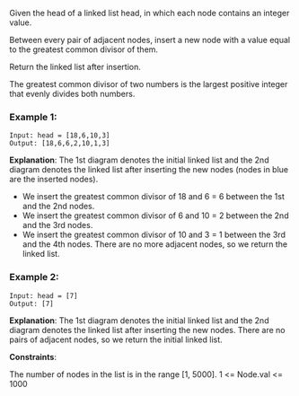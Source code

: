 Given the head of a linked list head, in which each node contains an integer value.

Between every pair of adjacent nodes, insert a new node with a value equal to the greatest common divisor of them.

Return the linked list after insertion.

The greatest common divisor of two numbers is the largest positive integer that evenly divides both numbers.

 

### Example 1:




```
Input: head = [18,6,10,3]
Output: [18,6,6,2,10,1,3]
```
**Explanation**: The 1st diagram denotes the initial linked list and the 2nd diagram denotes the linked list after inserting the new nodes (nodes in blue are the inserted nodes).
- We insert the greatest common divisor of 18 and 6 = 6 between the 1st and the 2nd nodes.
- We insert the greatest common divisor of 6 and 10 = 2 between the 2nd and the 3rd nodes.
- We insert the greatest common divisor of 10 and 3 = 1 between the 3rd and the 4th nodes.
There are no more adjacent nodes, so we return the linked list.
### Example 2:

```
Input: head = [7]
Output: [7]
```
**Explanation**: The 1st diagram denotes the initial linked list and the 2nd diagram denotes the linked list after inserting the new nodes.
There are no pairs of adjacent nodes, so we return the initial linked list.
 

**Constraints**:

The number of nodes in the list is in the range [1, 5000].
1 <= Node.val <= 1000
